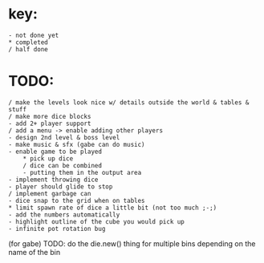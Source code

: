 # key:
	- not done yet
	* completed
	/ half done

# TODO:
	/ make the levels look nice w/ details outside the world & tables & stuff
	/ make more dice blocks
	- add 2+ player support
	/ add a menu -> enable adding other players
	- design 2nd level & boss level
	- make music & sfx (gabe can do music)
	- enable game to be played
		* pick up dice
		/ dice can be combined
		- putting them in the output area
	- implement throwing dice
	- player should glide to stop
	/ implement garbage can
	- dice snap to the grid when on tables
	* limit spawn rate of dice a little bit (not too much ;-;)
	- add the numbers automatically
	- highlight outline of the cube you would pick up
	- infinite pot rotation bug
	
(for gabe) TODO: do the die.new() thing for multiple bins depending on the name of the bin
